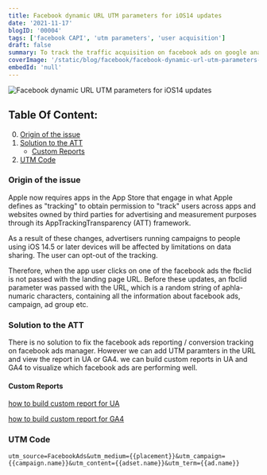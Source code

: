```yaml
---
title: Facebook dynamic URL UTM parameters for iOS14 updates
date: '2021-11-17'
blogID: '00004'
tags: ['facebook CAPI', 'utm parameters', 'user acquisition']
draft: false
summary: To track the traffic acquisition on facebook ads on google analytics for iOS14+ users. This will help the advertisers see the performance of their ads in UA or GA4.
coverImage: '/static/blog/facebook/facebook-dynamic-url-utm-parameters-for-ios14-updates.png'
embedId: 'null'
---
```


![Facebook dynamic URL UTM parameters for iOS14 updates](/static/blog/facebook/facebook-dynamic-url-utm-parameters-for-ios14-updates.png)

## Table Of Content:

0. [Origin of the issue](#origin-of-the-issue)
1. [Solution to the ATT](#solution-to-the-att)
   - [Custom Reports](#custom-reports)
2. [UTM Code](#utm-code)

### Origin of the issue

Apple now requires apps in the App Store that engage in what Apple defines as "tracking" to obtain permission to "track" users across apps and websites owned by third parties for advertising and measurement purposes through its AppTrackingTransparency (ATT) framework.

As a result of these changes, advertisers running campaigns to people using iOS 14.5 or later devices will be affected by limitations on data sharing. The user can opt-out of the tracking.

Therefore, when the app user clicks on one of the facebook ads the fbclid is not passed with the landing page URL. Before these updates, an fbclid parameter was passed with the URL, which is a random string of aphla-numaric characters, containing all the information about facebook ads, campaign, ad group etc.

### Solution to the ATT

There is no solution to fix the facebook ads reporting / conversion tracking on facebook ads manager. However we can add UTM paramters in the URL and view the report in UA or GA4. we can build custom reports in UA and GA4 to visualize which facebook ads are performing well.

#### Custom Reports

[how to build custom report for UA](/blog/google-analytics/custom-report-for-facebook-ads-in-ua)

[how to build custom report for GA4](/blog/google-analytics/custom-report-for-facebook-ads-in-ga4)

### UTM Code

```
utm_source=FacebookAds&utm_medium={{placement}}&utm_campaign={{campaign.name}}&utm_content={{adset.name}}&utm_term={{ad.name}}

```
